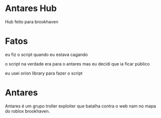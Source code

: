 # Antares Hub
Hub feito para brookhaven

# Fatos

eu fiz o script quando eu estava cagando

o script na verdade era para o antares mas eu decidi que ia ficar público

eu usei orion library para fazer o script 

# Antares
Antares é um grupo troller exploiter que batalha contra o web nam no mapa do roblox brookhaven.
